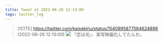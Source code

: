 ```yaml
---
title: Tweet at 2022-06-26 12:13:00
tags: twitter_log
---
```


> [!CITE] https://twitter.com/kaisekiriu/status/1540895877564624896 (2022-06-26 12:13:00)
> ![](https://twitter.com/kaisekiriu/status/1540895877564624896)
> 『恋は光』、実写映画化してたんか。
